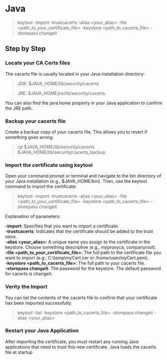 # Java

> keytool -import -trustcacerts -alias <your_alias> -file <path_to_your_certificate_file> -keystore <path_to_cacerts_file> -storepass changeit

## Step by Step

### Locate your CA Certs files
The cacerts file is usually located in your Java installation directory:
> JDK: $JAVA_HOME/lib/security/cacerts

> JRE: $JAVA_HOME/jre/lib/security/cacerts

You can also find the java.home property in your Java application to confirm the JRE path.


### Backup your cacerts file
Create a backup copy of your cacerts file. This allows you to revert if something goes wrong.

> cp $JAVA_HOME/lib/security/cacerts $JAVA_HOME/lib/security/cacerts_backup

### Import the certificate using keytool

Open your command prompt or terminal and navigate to the bin directory of your Java installation (e.g., $JAVA_HOME/bin). Then, use the keytool command to import the certificate:
> keytool -import -trustcacerts -alias <your_alias> -file <path_to_your_certificate_file> -keystore <path_to_cacerts_file> -storepass changeit

Explanation of parameters:

**-import**: Specifies that you want to import a certificate. \
**-trustcacerts**: Indicates that the certificate should be added to the trust store. \
**-alias <your_alias>**: A unique name you assign to the certificate in the keystore. Choose something descriptive (e.g., myproxyca, companyroot). \
**-file <path_to_your_certificate_file>**: The full path to the certificate file you want to import (e.g., C:\temp\myCert.cer or /home/user/myCert.pem). \
**-keystore <path_to_cacerts_file>**: The full path to your cacerts file. \
**-storepass changeit**: The password for the keystore. The default password for cacerts is changeit. 

### Verity the Import

You can list the contents of the cacerts file to confirm that your certificate has been imported successfully:
> keytool -list -keystore <path_to_cacerts_file> -storepass changeit -alias <your_alias>

### Restart your Java Application

After importing the certificate, you must restart any running Java applications that need to trust this new certificate. Java loads the cacerts file at startup

